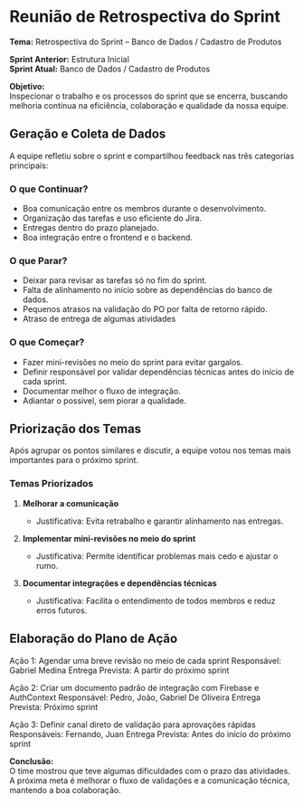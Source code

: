 # Reunião de Retrospectiva do Sprint

**Tema:** Retrospectiva do Sprint – Banco de Dados / Cadastro de Produtos

**Sprint Anterior:** Estrutura Inicial  
**Sprint Atual:** Banco de Dados / Cadastro de Produtos

**Objetivo:**  
Inspecionar o trabalho e os processos do sprint que se encerra, buscando melhoria contínua na eficiência,
colaboração e qualidade da nossa equipe.

## Geração e Coleta de Dados

A equipe refletiu sobre o sprint e compartilhou feedback nas três categorias principais:

### **O que Continuar?**

- Boa comunicação entre os membros durante o desenvolvimento.
- Organização das tarefas e uso eficiente do Jira.
- Entregas dentro do prazo planejado.
- Boa integração entre o frontend e o backend.

### **O que Parar?**

- Deixar para revisar as tarefas só no fim do sprint.
- Falta de alinhamento no início sobre as dependências do banco de dados.
- Pequenos atrasos na validação do PO por falta de retorno rápido.
- Atraso de entrega de algumas atividades

### **O que Começar?**

- Fazer mini-revisões no meio do sprint para evitar gargalos.
- Definir responsável por validar dependências técnicas antes do início de cada sprint.
- Documentar melhor o fluxo de integração.
- Adiantar o possivel, sem piorar a qualidade.

## Priorização dos Temas

Após agrupar os pontos similares e discutir, a equipe votou nos temas mais importantes para o próximo sprint.

### **Temas Priorizados**

1. **Melhorar a comunicação**

   - Justificativa: Evita retrabalho e garantir alinhamento nas entregas.

2. **Implementar mini-revisões no meio do sprint**

   - Justificativa: Permite identificar problemas mais cedo e ajustar o rumo.

3. **Documentar integrações e dependências técnicas**
   - Justificativa: Facilita o entendimento de todos membros e reduz erros futuros.

## Elaboração do Plano de Ação

Ação 1:
Agendar uma breve revisão no meio de cada sprint
Responsável: Gabriel Medina
Entrega Prevista: A partir do próximo sprint

Ação 2:
Criar um documento padrão de integração com Firebase e AuthContext
Responsável: Pedro, João, Gabriel De Oliveira
Entrega Prevista: Próximo sprint

Ação 3:
Definir canal direto de validação para aprovações rápidas
Responsáveis: Fernando, Juan
Entrega Prevista: Antes do início do próximo sprint

**Conclusão:**  
O time mostrou que teve algumas dificuldades com o prazo das atividades. A próxima meta é melhorar o fluxo de
validações e a comunicação técnica, mantendo a boa colaboração.
